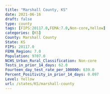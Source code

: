 ```yaml
---
title: "Marshall County, KS"
date: 2021-06-16
draft: false
type: county
tags: [FIPS:20117.0,FEMA:7.0,Non-core,Yellow]
categories: [KS]
County: Marshall County
State: KS
FIPS: 20117.0
FEMA_Region: 7.0
Population: 9707.0
NCHS_Urban_Rural_Classification: Non-core
Tests_in_prior_14_days: 62.0
Fourteen_day_test_rate_per_100000: 639.0
Percent_Positivity_in_prior_14_days: 0.097
Level: Yellow
url: /states/KS/marshall-county
---
```



